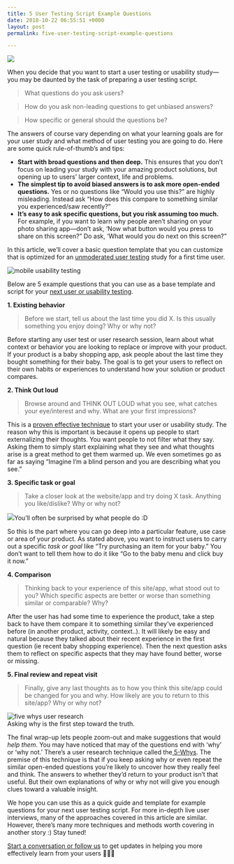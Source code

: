 ```yaml
---
title: 5 User Testing Script Example Questions
date: 2018-10-22 06:55:51 +0000
layout: post
permalink: five-user-testing-script-example-questions

---
```

![](https://cdn-images-1.medium.com/max/2000/1*m7u0ruDgIXFU6Aj1mID4oQ.jpeg)

When you decide that you want to start a user testing or usability study—you may be daunted by the task of preparing a user testing script.

> What questions do you ask users?

> How do you ask non-leading questions to get unbiased answers?

> How specific or general should the questions be?

The answers of course vary depending on what your learning goals are for your user study and what method of user testing you are going to do. Here are some quick rule-of-thumb’s and tips:

* **Start with broad questions and then deep.** This ensures that you don’t focus on leading your study with your amazing product solutions, but opening up to users’ larger context, life and problems.
* **The simplest tip to avoid biased answers is to ask more open-ended questions.** Yes or no questions like “Would you use this?” are highly misleading. Instead ask “How does this compare to something similar you experienced/saw recently?”
* **It’s easy to ask specific questions, but you risk assuming too much.** For example, if you want to learn why people aren’t sharing on your photo sharing app—don’t ask, ‘Now what button would you press to share on this screen?” Do ask, ‘What would you do next on this screen?”

In this article, we’ll cover a basic question template that you can customize that is optimized for an [unmoderated user testing](https://youtu.be/52xV47eZVG4) study for a first time user.

![mobile usability testing](https://cdn-images-1.medium.com/max/800/1*m6be5JNmUCXpfLZv2-CUWw.jpeg "mobile usability testing")

Below are 5 example questions that you can use as a base template and script for your [next user or usability testing](https://blog.userlook.co/getting-buyin-for-user-testing).

**1. Existing behavior**

> Before we start, tell us about the last time you did X. Is this usually something you enjoy doing? Why or why not?

Before starting any user test or user research session, learn about what context or behavior you are looking to replace or improve with your product. If your product is a baby shopping app, ask people about the last time they bought something for their baby. The goal is to get your users to reflect on their own habits or experiences to understand how your solution or product compares.

**2. Think Out loud**

> Browse around and THINK OUT LOUD what you see, what catches your eye/interest and why. What are your first impressions?

This is a [proven effective technique](https://www.nngroup.com/articles/thinking-aloud-the-1-usability-tool/) to start your user or usability study. The reason why this is important is because it opens up people to start externalizing their thoughts. You want people to not filter what they say. Asking them to simply start explaining what they see and what thoughts arise is a great method to get them warmed up. We even sometimes go as far as saying “Imagine I’m a blind person and you are describing what you see.”

**3. Specific task or goal**

> Take a closer look at the website/app and try doing X task. Anything you like/dislike? Why or why not?

![](https://cdn-images-1.medium.com/max/800/1*VhkTOks7rZ4nBfDXqrJlHw.gif)You’ll often be surprised by what people do :D

So this is the part where you can go deep into a particular feature, use case or area of your product. As stated above, you want to instruct users to carry out a specific _task or goal_ like “Try purchasing an item for your baby.” You don’t want to tell them how to do it like “Go to the baby menu and click buy it now.”

**4. Comparison**

> Thinking back to your experience of this site/app, what stood out to you? Which specific aspects are better or worse than something similar or comparable? Why?

After the user has had some time to experience the product, take a step back to have them compare it to something similar they’ve experienced before (in another product, activity, context..). It will likely be easy and natural because they talked about their recent experience in the first question (ie recent baby shopping experience). Then the next question asks them to reflect on specific aspects that they may have found better, worse or missing.

**5. Final review and repeat visit**

> Finally, give any last thoughts as to how you think this site/app could be changed for you and why. How likely are you to return to this site/app? Why or why not?

![five whys user research](https://cdn-images-1.medium.com/max/800/1*F8v6DTO-HPgHfSXg0PonpA.gif "five whys user research")  
Asking why is the first step toward the truth.

The final wrap-up lets people zoom-out and make suggestions that would _help them_. You may have noticed that may of the questions end with ‘why’ or ‘why not.’ There’s a user research technique called the[ 5-Whys](http://designresearchtechniques.com/casestudies/5-whys/). The premise of this technique is that if you keep asking why or even repeat the similar open-ended questions you’re likely to uncover how they really feel and think. The answers to whether they’d return to your product isn’t that useful. But their own explanations of why or why not will give you enough clues toward a valuable insight.

We hope you can use this as a quick guide and template for example questions for your next user testing script. For more in-depth live user interviews, many of the approaches covered in this article are similar. However, there’s many more techniques and methods worth covering in another story :) Stay tuned!

[Start a conversation or follow us](http://www.twitter.com/userlookco) to get updates in helping you more effectively learn from your users 👀😊🙌